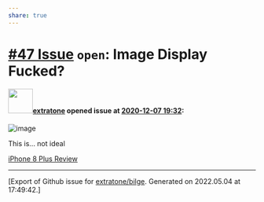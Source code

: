```yaml
---
share: true
---
```

# [\#47 Issue](https://github.com/extratone/bilge/issues/47) `open`: Image Display Fucked?

#### <img src="https://avatars.githubusercontent.com/u/43663476?u=5047287ff0b8c3ce7f7e5858d204c9b3e57d8e44&v=4" width="50">[extratone](https://github.com/extratone) opened issue at [2020-12-07 19:32](https://github.com/extratone/bilge/issues/47):

![image](https://user-images.githubusercontent.com/43663476/101396124-80115e00-3890-11eb-94b6-6ba131e68b6f.png)

This is... not ideal

[iPhone 8 Plus Review](https://bilge.world/iphone-8-plus-review)




-------------------------------------------------------------------------------



[Export of Github issue for [extratone/bilge](https://github.com/extratone/bilge). Generated on 2022.05.04 at 17:49:42.]

